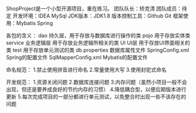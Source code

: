 ShopProject是一个小型开源项目，重在练习。
团队队长：矫克清
团队成员：待定
开发环境：IDEA MySql
JDK版本：JDK1.8
版本控制工具：Github Git
框架使用：Mybatis Spring


各包的含义：
dao 持久层，用于存放与数据库进行操作的类
pojo 用于存放实体类 
service 业务逻辑层 用于存放业务逻辑所相关的类
UI  UI层 用于存放UI界面相关的类
test 用于存放单元测试的类
db.properties 数据库属性文件
SpringConfig.xml Spring的配置文件
SqlMapperConfig.xml Mybatis的配置文件


命名规范：
1.禁止使用拼音进行命名
2.常量使用大写
3.使用封驼式命名

开发规范：
1.资源关闭问题
2.数据库连接问题
3.内存问题（虽然小项目一般不会出现，但还是要养成良好的节约内存的习惯）
4.降低耦合型，以便后期版本进行更新
5.每次完成项目的一部分都进行单元测试，以免整合时出现一些不该存在的问题